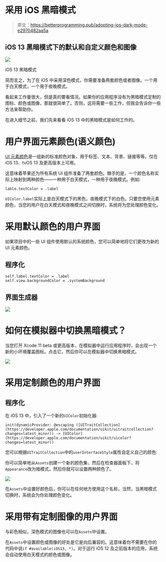 # 采用 iOS 黑暗模式

> 原文：<https://betterprogramming.pub/adopting-ios-dark-mode-e2970482aa5a>

## iOS 13 黑暗模式下的默认和自定义颜色和图像

![](img/13a3f2b64a94a035485f25e6de05c302.png)

iOS 13 黑暗模式

简而言之，为了在 iOS 中采用深色模式，你需要准备两套颜色或者图像。一个用于白天模式，一个用于夜晚模式。

看起来工作量很大，但是真的要看情况。如果你的应用程序没有为黑暗模式定制的图标、颜色或图像，那就很简单了。否则，这将需要一些工作，但我会告诉你一些方法来帮助你。

在进入细节之前，我们先来看看 iOS 13 中的黑暗模式是如何工作的。

# 用户界面元素颜色(语义颜色)

[UI 元素颜色](https://developer.apple.com/documentation/uikit/uicolor/ui_element_colors?changes=latest_minor)是一组新的标准颜色对象，用于标签、文本、背景、链接等等。仅在 iOS 13、tvOS 13 及更高版本上可用。

这意味着苹果还为所有系统 UI 组件准备了两套颜色。棘手的是，一个颜色名称实际上映射到两种颜色——一种用于白天模式，一种用于夜晚模式。例如:

```
lable.textColor = .label
```

`UIColor.label`实际上是白天模式下的黑色，夜晚模式下的白色。只要您使用元素颜色，当您的用户在白天模式和夜晚模式之间切换时，系统将为您处理颜色变化。

# 采用默认颜色的用户界面

如果项目中的一些 UI 组件使用默认的系统颜色，您可以简单地将它们更改为新的 UI 元素颜色。

## 程序化

```
self.label.textColor = .label
self.view.backgroundColor = .systemBackground
```

## 界面生成器

![](img/ea75339bc023f68c5c6ec8bd34229cda.png)

# 如何在模拟器中切换黑暗模式？

当您打开 Xcode 11 beta 或更高版本，在模拟器中运行应用程序时，会出现一个新的小环境覆盖图标。点击它，然后你可以在模拟器中切换黑暗模式。

![](img/1dde8afd1acadda2c7c5dfb275cca28f.png)

# 采用定制颜色的用户界面

## 程序化

在 iOS 13 中，引入了一个新的`UIColor`初始化器:

```
init(dynamicProvider: @escaping ([UITraitCollection](https://developer.apple.com/documentation/uikit/uitraitcollection?changes=latest_minor)) -> [UIColor](https://developer.apple.com/documentation/uikit/uicolor?changes=latest_minor))
```

您可以根据`UITraitCollection`中的`userInterfaceStyle`属性自定义自己的颜色:

你可以简单地从`Assets`创建一个新的颜色集，然后在检查器面板下，将`Appearance`改为暗模式，然后你就可以设置两种颜色了。

![](img/ab938bf1bbeb58ee9694a365b8fecf14.png)

在`Assets`中设置好颜色后，你可以在任何地方使用这个名称，当然，当黑暗模式切换时，系统会为你处理颜色变化。

# 采用带有定制图像的用户界面

与彩色相似，深色模式的图像也可以在`Assets`中设置。

在`Assets`中设置颜色或图像的好处是它是向后兼容的。这意味着你不需要在你的代码中说`if #available(iOS13, *)`。对于运行 iOS 12 及之前版本的应用，系统会自动使用白天模式的颜色或图像。